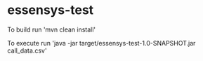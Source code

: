 # essensys-test

To build run 'mvn clean install'

To execute run 'java -jar target/essensys-test-1.0-SNAPSHOT.jar call_data.csv'